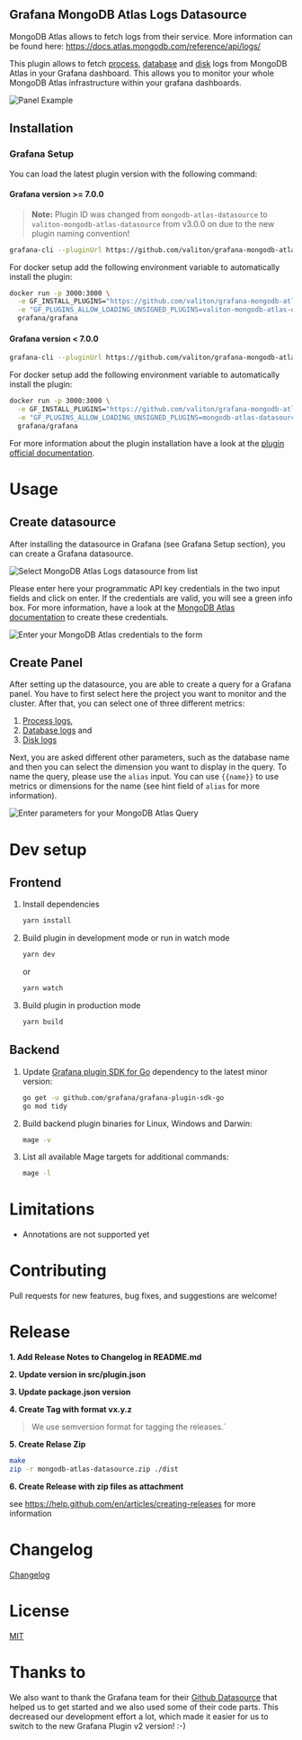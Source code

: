 ## Grafana MongoDB Atlas Logs Datasource

MongoDB Atlas allows to fetch logs from their service. More information can be found here: https://docs.atlas.mongodb.com/reference/api/logs/

This plugin allows to fetch [process](https://docs.atlas.mongodb.com/reference/api/process-measurements/), [database](https://docs.atlas.mongodb.com/reference/api/process-databases-measurements/) and [disk](https://docs.atlas.mongodb.com/reference/api/process-disks-measurements/) logs from MongoDB Atlas in your Grafana dashboard. This allows you to monitor your whole MongoDB Atlas infrastructure within your grafana dashboards.

![Panel Example](./src/img/screenshots/query_example.png)

## Installation

### Grafana Setup

You can load the latest plugin version with the following command:

#### Grafana version >= 7.0.0

> **Note:** Plugin ID was changed from `mongodb-atlas-datasource` to `valiton-mongodb-atlas-datasource` from v3.0.0 on due to the new plugin naming convention!

```bash
grafana-cli --pluginUrl https://github.com/valiton/grafana-mongodb-atlas-datasource/releases/v3.0.0/download/mongodb-atlas-datasource.zip plugins install valiton-mongodb-atlas-datasource
```

For docker setup add the following environment variable to automatically install the plugin:

```bash
docker run -p 3000:3000 \
  -e GF_INSTALL_PLUGINS="https://github.com/valiton/grafana-mongodb-atlas-datasource/releases/download/v3.0.0/mongodb-atlas-datasource.zip;valiton-mongodb-atlas-datasource" \
  -e "GF_PLUGINS_ALLOW_LOADING_UNSIGNED_PLUGINS=valiton-mongodb-atlas-datasource" \
  grafana/grafana
```

#### Grafana version < 7.0.0

```bash
grafana-cli --pluginUrl https://github.com/valiton/grafana-mongodb-atlas-datasource/releases/v2.1.0/download/mongodb-atlas-datasource.zip plugins install mongodb-atlas-datasource
```

For docker setup add the following environment variable to automatically install the plugin:

```bash
docker run -p 3000:3000 \
  -e GF_INSTALL_PLUGINS="https://github.com/valiton/grafana-mongodb-atlas-datasource/releases/download/v2.1.0/mongodb-atlas-datasource.zip;mongodb-atlas-datasource" \
  -e "GF_PLUGINS_ALLOW_LOADING_UNSIGNED_PLUGINS=mongodb-atlas-datasource" \
  grafana/grafana
```

For more information about the plugin installation have a look at the [plugin official documentation](https://grafana.com/docs/plugins/installation/).

# Usage

## Create datasource

After installing the datasource in Grafana (see Grafana Setup section), you can create a Grafana datasource.

![Select MongoDB Atlas Logs datasource from list](./src/img/screenshots/datasource_list.png)

Please enter here your programmatic API key credentials in the two input fields and click on enter. If the credentials are valid, you will see a green info box. For more information, have a look at the [MongoDB Atlas documentation](https://docs.atlas.mongodb.com/configure-api-access/#programmatic-api-keys) to create these credentials.

![Enter your MongoDB Atlas credentials to the form](./src/img/screenshots/datasource_setup.png)

## Create Panel

After setting up the datasource, you are able to create a query for a Grafana panel. You have to first select here the project you want to monitor and the cluster. After that, you can select one of three different metrics:

1. [Process logs](https://docs.atlas.mongodb.com/reference/api/process-measurements/),
2. [Database logs](https://docs.atlas.mongodb.com/reference/api/process-databases-measurements/) and
3. [Disk logs](https://docs.atlas.mongodb.com/reference/api/process-disks-measurements/)

Next, you are asked different other parameters, such as the database name and then you can select the dimension you want to display in the query. To name the query, please use the `alias` input. You can use `{{name}}` to use metrics or dimensions for the name (see hint field of `alias` for more information).

![Enter parameters for your MongoDB Atlas Query](./src/img/screenshots/query_setup.png)

# Dev setup

## Frontend

1. Install dependencies

   ```bash
   yarn install
   ```

2. Build plugin in development mode or run in watch mode

   ```bash
   yarn dev
   ```

   or

   ```bash
   yarn watch
   ```

3. Build plugin in production mode

   ```bash
   yarn build
   ```

## Backend

1. Update [Grafana plugin SDK for Go](https://grafana.com/docs/grafana/latest/developers/plugins/backend/grafana-plugin-sdk-for-go/) dependency to the latest minor version:

   ```bash
   go get -u github.com/grafana/grafana-plugin-sdk-go
   go mod tidy
   ```

2. Build backend plugin binaries for Linux, Windows and Darwin:

   ```bash
   mage -v
   ```

3. List all available Mage targets for additional commands:

   ```bash
   mage -l
   ```

# Limitations

- Annotations are not supported yet

# Contributing

Pull requests for new features, bug fixes, and suggestions are welcome!

# Release

**1. Add Release Notes to Changelog in README.md**

**2. Update version in src/plugin.json**

**3. Update package.json version**

**4. Create Tag with format vx.y.z**
> We use semversion format for tagging the releases.´

**5. Create Relase Zip**

```bash
make
zip -r mongodb-atlas-datasource.zip ./dist
```

**6. Create Release with zip files as attachment**

see https://help.github.com/en/articles/creating-releases for more information

# Changelog

[Changelog](./CHANGELOG.md)

# License

[MIT](./LICENSE.txt)

# Thanks to

We also want to thank the Grafana team for their [Github Datasource](https://github.com/grafana/github-datasource) that helped us to get started and we also used some of their code parts. This decreased our development effort a lot, which made it easier for us to switch to the new Grafana Plugin v2 version! :-) 

